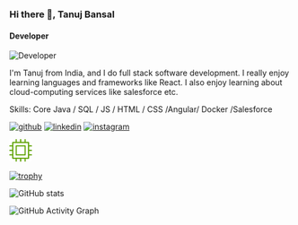 ### Hi there 👋, Tanuj Bansal
#### Developer
![Developer](https://cdn-cbbpm.nitrocdn.com/KKxkYiOVcbjgogKmtsGYNQgJZSlwkhTe/assets/static/optimized/rev-495cf16/wp-content/uploads/2020/03/web-design-development.jpg)

I'm Tanuj from India, and I do full stack software development. I really enjoy learning languages and frameworks like React. I also enjoy learning  about cloud-computing services like salesforce etc.

Skills: Core Java / SQL / JS / HTML / CSS /Angular/ Docker /Salesforce 



[<img src='https://cdn.jsdelivr.net/npm/simple-icons@3.0.1/icons/github.svg' alt='github' height='40'>](https://github.com/CodingEternals)  [<img src='https://cdn.jsdelivr.net/npm/simple-icons@3.0.1/icons/linkedin.svg' alt='linkedin' height='40'>](https://www.linkedin.com/in/https://www.linkedin.com/in/tanuj-bansal-1853b011b//)  [<img src='https://cdn.jsdelivr.net/npm/simple-icons@3.0.1/icons/instagram.svg' alt='instagram' height='40'>](https://www.instagram.com/10uj.bansal/)  

<a href='https://docs.github.com/en/developers'><img src='https://raw.githubusercontent.com/acervenky/animated-github-badges/master/assets/devbadge.gif' width='40' height='40'></a> 

[![trophy](https://github-profile-trophy.vercel.app/?username=CodingEternals)](https://github.com/ryo-ma/github-profile-trophy)

![GitHub stats](https://github-readme-stats.vercel.app/api?username=CodingEternals&show_icons=true)  

![GitHub Activity Graph](https://activity-graph.herokuapp.com/graph?username=CodingEternals)  











